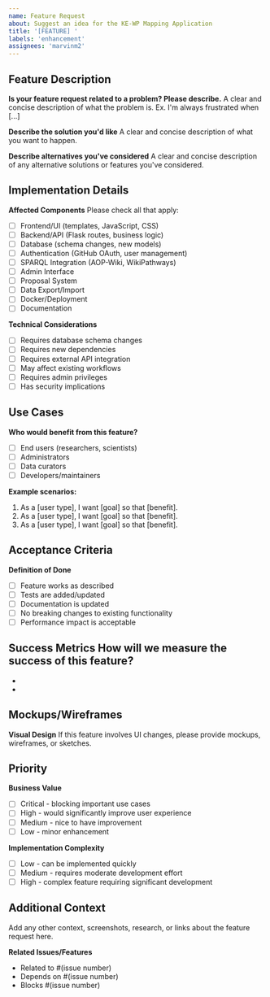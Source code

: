 ```yaml
---
name: Feature Request
about: Suggest an idea for the KE-WP Mapping Application
title: '[FEATURE] '
labels: 'enhancement'
assignees: 'marvinm2'
---
```


## Feature Description
**Is your feature request related to a problem? Please describe.**
A clear and concise description of what the problem is. Ex. I'm always frustrated when [...]

**Describe the solution you'd like**
A clear and concise description of what you want to happen.

**Describe alternatives you've considered**
A clear and concise description of any alternative solutions or features you've considered.

## Implementation Details
**Affected Components**
Please check all that apply:
- [ ] Frontend/UI (templates, JavaScript, CSS)
- [ ] Backend/API (Flask routes, business logic)
- [ ] Database (schema changes, new models)
- [ ] Authentication (GitHub OAuth, user management)
- [ ] SPARQL Integration (AOP-Wiki, WikiPathways)
- [ ] Admin Interface
- [ ] Proposal System
- [ ] Data Export/Import
- [ ] Docker/Deployment
- [ ] Documentation

**Technical Considerations**
- [ ] Requires database schema changes
- [ ] Requires new dependencies
- [ ] Requires external API integration
- [ ] May affect existing workflows
- [ ] Requires admin privileges
- [ ] Has security implications

## Use Cases
**Who would benefit from this feature?**
- [ ] End users (researchers, scientists)
- [ ] Administrators
- [ ] Data curators
- [ ] Developers/maintainers

**Example scenarios:**
1. As a [user type], I want [goal] so that [benefit].
2. As a [user type], I want [goal] so that [benefit].
3. As a [user type], I want [goal] so that [benefit].

## Acceptance Criteria
**Definition of Done**
- [ ] Feature works as described
- [ ] Tests are added/updated
- [ ] Documentation is updated
- [ ] No breaking changes to existing functionality
- [ ] Performance impact is acceptable

**Success Metrics**
How will we measure the success of this feature?
- 
- 
- 

## Mockups/Wireframes
**Visual Design**
If this feature involves UI changes, please provide mockups, wireframes, or sketches.

## Priority
**Business Value**
- [ ] Critical - blocking important use cases
- [ ] High - would significantly improve user experience
- [ ] Medium - nice to have improvement
- [ ] Low - minor enhancement

**Implementation Complexity**
- [ ] Low - can be implemented quickly
- [ ] Medium - requires moderate development effort
- [ ] High - complex feature requiring significant development

## Additional Context
Add any other context, screenshots, research, or links about the feature request here.

**Related Issues/Features**
- Related to #(issue number)
- Depends on #(issue number)
- Blocks #(issue number)